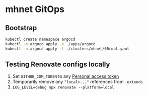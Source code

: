 # mhnet GitOps

## Bootstrap

```sh
kubectl create namespace argocd
kubectl -n argocd apply -k ./apps/argocd
kubectl -n argocd apply -f ./clusters/mhnet/00root.yaml
```

## Testing Renovate configs locally

1. Set `GITHUB_COM_TOKEN` to any [Personal access token](https://github.com/settings/tokens?type=beta)
1. Temporarily remove any `"local>..."` references from `.extends`
1. `LOG_LEVEL=debug npx renovate --platform=local`
